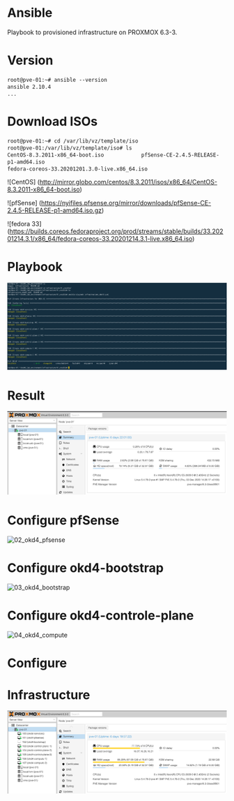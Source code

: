 # Ansible
Playbook to provisioned infrastructure on PROXMOX 6.3-3.

# Version
	root@pve-01:~# ansible --version
	ansible 2.10.4
	...

# Download ISOs
	root@pve-01:~# cd /var/lib/vz/template/iso
	root@pve-01:/var/lib/vz/template/iso# ls
	CentOS-8.3.2011-x86_64-boot.iso		       pfSense-CE-2.4.5-RELEASE-p1-amd64.iso
	fedora-coreos-33.20201201.3.0-live.x86_64.iso

![CentOS] (http://mirror.globo.com/centos/8.3.2011/isos/x86_64/CentOS-8.3.2011-x86_64-boot.iso)

![pfSense] (https://nyifiles.pfsense.org/mirror/downloads/pfSense-CE-2.4.5-RELEASE-p1-amd64.iso.gz)

![fedora 33] (https://builds.coreos.fedoraproject.org/prod/streams/stable/builds/33.20201214.3.1/x86_64/fedora-coreos-33.20201214.3.1-live.x86_64.iso)

# Playbook

![](../../images/playbook.png?raw=true)

# Result

![](../../images/proxmox_clean.png?raw=true)

# Configure pfSense

![02_okd4_pfsense](../02_okd4-pfsense/)

# Configure okd4-bootstrap

![03_okd4_bootstrap](../02_okd4-bootstrap/)

# Configure okd4-controle-plane

![04_okd4_compute](../04_okd4-control-plane/)

# Configure

# Infrastructure

![](../../images/proxmox.png?raw=true)

